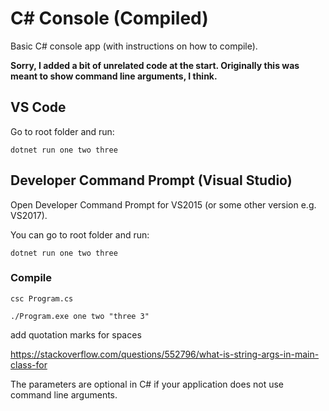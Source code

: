 # C# Console (Compiled)

Basic C# console app (with instructions on how to compile).

**Sorry, I added a bit of unrelated code at the start. Originally this was meant to show command line arguments, I think.**

## VS Code

Go to root folder and run:

`dotnet run one two three`

## Developer Command Prompt (Visual Studio)

Open Developer Command Prompt for VS2015 (or some other version e.g. VS2017).

You can go to root folder and run:

`dotnet run one two three`

### Compile

`csc Program.cs`

`./Program.exe one two "three 3"`

add quotation marks for spaces

https://stackoverflow.com/questions/552796/what-is-string-args-in-main-class-for

The parameters are optional in C# if your application does not use command line arguments.
